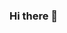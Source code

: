 ### Hi there 👋

<!--
**klambert18/klambert18** is a ✨ _special_ ✨ repository because its `README.md` (this file) appears on your GitHub profile.

- 🔭 I’m currently working on comissioning into the Air Force 
- 🌱 I’m currently learning: Aerospace Engineering
- 💬 Ask me about historical european martial arts 
- 📫 How to reach me: klambert@iastate.edu 
-->
